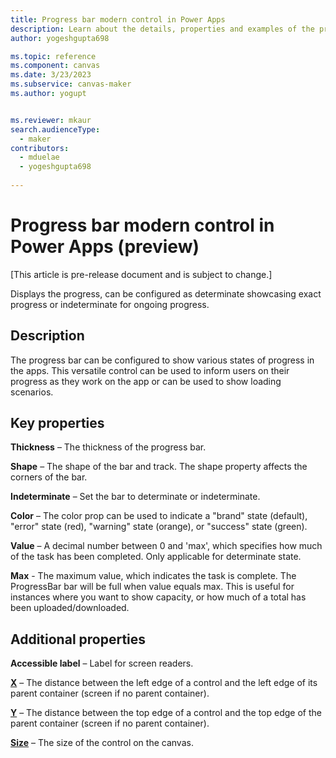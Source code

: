 ```yaml
---
title: Progress bar modern control in Power Apps
description: Learn about the details, properties and examples of the progress bar modern control in Power Apps.
author: yogeshgupta698

ms.topic: reference
ms.component: canvas
ms.date: 3/23/2023
ms.subservice: canvas-maker
ms.author: yogupt


ms.reviewer: mkaur
search.audienceType: 
  - maker
contributors:
  - mduelae
  - yogeshgupta698
  
---
```

# Progress bar modern control in Power Apps (preview)

[This article is pre-release document and is subject to change.]

Displays the progress, can be configured as determinate showcasing exact progress or indeterminate for ongoing progress.

## Description
The progress bar can be configured to show various states of progress in the apps. This versatile control can be used to inform users on their progress as they work on the app or can be used to show loading scenarios. 

## Key properties
**Thickness** – The thickness of the progress bar. 

**Shape** – The shape of the bar and track. The shape property affects the corners of the bar. 

**Indeterminate** – Set the bar to determinate or indeterminate.

**Color** – The color prop can be used to indicate a "brand" state (default), "error" state (red), "warning" state (orange), or "success" state (green).

**Value** – A decimal number between 0 and 'max', which specifies how much of the task has been completed. Only applicable for determinate state.

**Max** - The maximum value, which indicates the task is complete. The ProgressBar bar will be full when value equals max. This is useful for instances where you want to show capacity, or how much of a total has been uploaded/downloaded.


## Additional properties
**Accessible label** – Label for screen readers.

**[X](../properties-size-location.md)** – The distance between the left edge of a control and the left edge of its parent container (screen if no parent container).

**[Y](../properties-size-location.md)** – The distance between the top edge of a control and the top edge of the parent container (screen if no parent container).

**[Size](../properties-text.md)** – The size of the control on the canvas.





